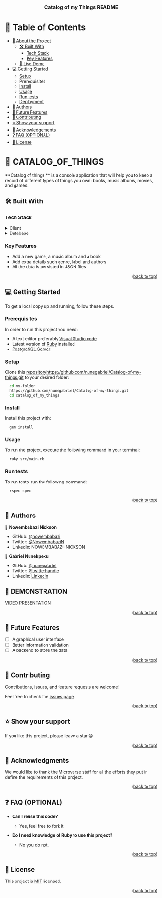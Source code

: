 <div align="center">
  <h3><b>Catalog of my Things README</b></h3>

</div>

# 📗 Table of Contents

- [📖 About the Project](#about-project)
  - [🛠 Built With](#built-with)
    - [Tech Stack](#tech-stack)
    - [Key Features](#key-features)
  - [🚀 Live Demo](#live-demo)
- [💻 Getting Started](#getting-started)
  - [Setup](#setup)
  - [Prerequisites](#prerequisites)
  - [Install](#install)
  - [Usage](#usage)
  - [Run tests](#run-tests)
  - [Deployment](#triangular_flag_on_post-deployment)
- [👥 Authors](#authors)
- [🔭 Future Features](#future-features)
- [🤝 Contributing](#contributing)
- [⭐️ Show your support](#support)
- [🙏 Acknowledgements](#acknowledgements)
- [❓ FAQ (OPTIONAL)](#faq)
- [📝 License](#license)

# 📖 CATALOG_OF_THINGS <a name="about-project"></a>


**Catalog of things ** is a console application that will help you to keep a record of different types of things you own: books, music albums, movies, and games.

## 🛠 Built With <a name="built-with"></a>

### Tech Stack <a name="tech-stack"></a>

<details>
  <summary>Client</summary>
  <ul>
    <li><a href="https://ruby-lang.org/">Ruby</a></li>
  </ul>
</details>

<details>
<summary>Database</summary>
  <ul>
    <li><a href="https://www.postgresql.org/">PostgreSQL</a></li>
  </ul>
</details>

### Key Features <a name="key-features"></a>

- Add a new game, a music album and a book
- Add extra details such genre, label and authors
- All the data is persisted in JSON files

<p align="right">(<a href="#readme-top">back to top</a>)</p>

## 💻 Getting Started <a name="getting-started"></a>

To get a local copy up and running, follow these steps.

### Prerequisites

In order to run this project you need:

- A text editor preferably [Visual Studio code](https://code.visualstudio.com/)
- Latest version of [Ruby](https://www.ruby-lang.org/en/downloads/) installed
- [PostgreSQL Server](https://www.postgresql.org/download/)


### Setup

Clone this [repository]()https://github.com/nunegabriel/Catalog-of-my-things.git to your desired folder:

```sh
  cd my-folder
  https://github.com/nunegabriel/Catalog-of-my-things.git
  cd catalog_of_my_things
```

### Install

Install this project with:

```sh
  gem install
```

### Usage

To run the project, execute the following command in your terminal:

```sh
  ruby src/main.rb
```

### Run tests

To run tests, run the following command:

```sh
  rspec spec
```

<p align="right">(<a href="#readme-top">back to top</a>)</p>


## 👥 Authors <a name="authors"></a>

👤 **Nowembabazi Nickson**

- GitHub: [@nowembabazi](https://github.com/Nowembabazi)
- Twitter: [@NowembabaziN](https://twitter.com/NowembabaziN)
- LinkedIn: [NOWEMBABAZI-NICKSON](http://linkedin.com/in/nowembabazi-nickson/)

👤 **Gabriel Nunekpeku**

- GitHub: [@nunegabriel](https://github.com/Nowembabazi)
- Twitter: [@twitterhandle](https://twitter.com/_cornrow)
- LinkedIn: [LinkedIn](https://www.linkedin.com/in/gabriel-nunekpeku-623608173/)

## 📱 DEMONSTRATION <a name="live-demo"></a>
[VIDEO PRESENTATION](https://drive.google.com/file/d/1l_UqvFulHTnCudn3tVy8J66Wl_PDc0gM/view)


<p align="right">(<a href="#readme-top">back to top</a>)</p>

## 🔭 Future Features <a name="future-features"></a>

- [ ] A graphical user interface
- [ ] Better information validation
- [ ] A backend to store the data

<p align="right">(<a href="#readme-top">back to top</a>)</p>

## 🤝 Contributing <a name="contributing"></a>

Contributions, issues, and feature requests are welcome!

Feel free to check the [issues page](../../issues/).

<p align="right">(<a href="#readme-top">back to top</a>)</p>


## ⭐️ Show your support <a name="support"></a>

If you like this project, please leave a star 😁

<p align="right">(<a href="#readme-top">back to top</a>)</p>

## 🙏 Acknowledgments <a name="acknowledgements"></a>

We would like to thank the Microverse staff for all the efforts they put in define the requirements of this project.

<p align="right">(<a href="#readme-top">back to top</a>)</p>


## ❓ FAQ (OPTIONAL) <a name="faq"></a>

- **Can I reuse this code?**

  - Yes, feel free to fork it

- **Do I need knowledge of Ruby to use this project?**

  - No you do not.

<p align="right">(<a href="#readme-top">back to top</a>)</p>

## 📝 License <a name="license"></a>

This project is [MIT](./MIT.md) licensed.

<p align="right">(<a href="#readme-top">back to top</a>)</p>
